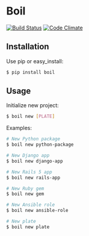 [travis]: https://travis-ci.org/bzurkowski/boil
[codeclimate]: https://codeclimate.com/github/bzurkowski/boil/maintainability

# Boil

[![Build Status](https://travis-ci.org/bzurkowski/boil.svg?branch=master)][travis]
[![Code Climate](https://api.codeclimate.com/v1/badges/b56e0c5a0856da0c35ba/maintainability)][codeclimate]

## Installation

Use pip or easy_install:

```bash
$ pip install boil
```

## Usage

Initialize new project:

```bash
$ boil new [PLATE]
```

Examples:

```bash
# New Python package
$ boil new python-package

# New Django app
$ boil new django-app

# New Rails 5 app
$ boil new rails-app

# New Ruby gem
$ boil new gem

# New Ansible role
$ boil new ansible-role

# New plate
$ boil new plate
```
